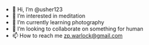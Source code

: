 - 👋 Hi, I’m @usher123
- 👀 I’m interested in meditation
- 🌱 I’m currently learning photography
- 💞️ I’m looking to collaborate on something for human
- 📫 How to reach me zp.warlock@gmail.com

<!---
usher123/usher123 is a ✨ special ✨ repository because its `README.md` (this file) appears on your GitHub profile.
You can click the Preview link to take a look at your changes.
--->
